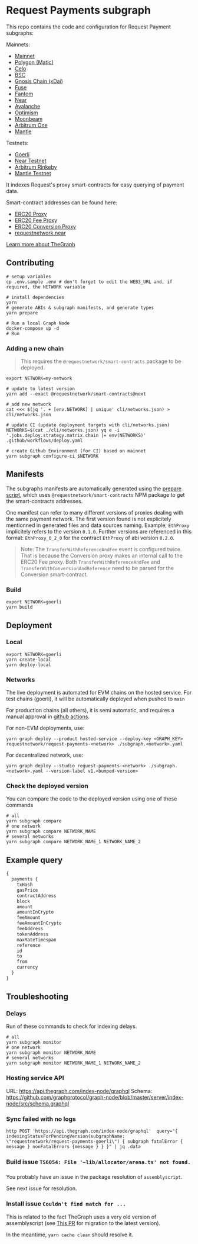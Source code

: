# Request Payments subgraph

This repo contains the code and configuration for Request Payment subgraphs:

Mainnets:
- [Mainnet](https://thegraph.com/hosted-service/subgraph/requestnetwork/request-payments-mainnet)
- [Polygon (Matic)](https://thegraph.com/explorer/subgraph/requestnetwork/request-payments-matic)
- [Celo](https://thegraph.com/explorer/subgraph/requestnetwork/request-payments-celo)
- [BSC](https://thegraph.com/hosted-service/subgraph/requestnetwork/request-payments-bsc)
- [Gnosis Chain (xDai)](https://thegraph.com/hosted-service/subgraph/requestnetwork/request-payments-xdai)
- [Fuse](https://thegraph.com/hosted-service/subgraph/requestnetwork/request-payments-fuse)
- [Fantom](https://thegraph.com/hosted-service/subgraph/requestnetwork/request-payments-fantom)
- [Near](https://thegraph.com/hosted-service/subgraph/requestnetwork/request-payments-near)
- [Avalanche](https://thegraph.com/hosted-service/subgraph/requestnetwork/request-payments-avalanche)
- [Optimism](https://thegraph.com/hosted-service/subgraph/requestnetwork/request-payments-optimism)
- [Moonbeam](https://thegraph.com/hosted-service/subgraph/requestnetwork/request-payments-moonbeam)
- [Arbitrum One](https://thegraph.com/hosted-service/subgraph/requestnetwork/request-payments-arbitrum-one)
- [Mantle](https://graph.fusionx.finance/subgraphs/name/request-payments-mantle/graphql)

Testnets:
- [Goerli](https://thegraph.com/explorer/subgraph/requestnetwork/request-payments-goerli)
- [Near Testnet](https://thegraph.com/hosted-service/subgraph/requestnetwork/request-payments-near-testnet)
- [Arbitrum Rinkeby](https://thegraph.com/hosted-service/subgraph/requestnetwork/request-payments-arbitrum-rinkeby)
- [Mantle Testnet](https://graph.testnet.mantle.xyz/subgraphs/name/request-payments-mantle-testnet/graphql)

It indexes Request's proxy smart-contracts for easy querying of payment data.

Smart-contract addresses can be found here:

- [ERC20 Proxy](https://github.com/RequestNetwork/requestNetwork/blob/master/packages/smart-contracts/src/lib/artifacts/ERC20Proxy/index.ts)
- [ERC20 Fee Proxy](https://github.com/RequestNetwork/requestNetwork/blob/master/packages/smart-contracts/src/lib/artifacts/ERC20FeeProxy/index.ts)
- [ERC20 Conversion Proxy](https://github.com/RequestNetwork/requestNetwork/blob/master/packages/smart-contracts/src/lib/artifacts/Erc20ConversionProxy/index.ts)
- [requestnetwork.near](https://github.com/RequestNetwork/requestNetwork/blob/master/packages/payment-detection/src/near-detector.ts)

[Learn more about TheGraph](https://thegraph.com/)

## Contributing

```
# setup variables
cp .env.sample .env # don't forget to edit the WEB3_URL and, if required, the NETWORK variable

# install dependencies
yarn
# generate ABIs & subgraph manifests, and generate types
yarn prepare

# Run a local Graph Node
docker-compose up -d
# Run
```

### Adding a new chain

> This requires the `@requestnetwork/smart-contracts` package to be deployed.

```
export NETWORK=my-network

# update to latest version
yarn add --exact @requestnetwork/smart-contracts@next

# add new network
cat <<< $(jq '. + [env.NETWORK] | unique' cli/networks.json) > cli/networks.json

# update CI (update deployment targets with cli/networks.json)
NETWORKS=$(cat ./cli/networks.json) yq e -i '.jobs.deploy.strategy.matrix.chain |= env(NETWORKS)' .github/workflows/deploy.yaml

# create Github Environment (for CI) based on mainnet
yarn subgraph configure-ci $NETWORK
```

## Manifests

The subgraphs manifests are automatically generated using the [prepare script](./scripts/prepare.ts), which uses `@requestnetwork/smart-contracts` NPM package to get the smart-contracts addresses.

One manifest can refer to many different versions of proxies dealing with the same payment network. The first version found is not explicitely mentionned in generated files and data sources naming. Example; `EthProxy` implicitely refers to the version `0.1.0`. Further versions are referenced in this format: `EthProxy_0_2_0` for the contract `EthProxy` of abi version `0.2.0`.

> Note: The `TransferWithReferenceAndFee` event is configured twice. That is because the Conversion proxy makes an internal call to the ERC20 Fee proxy. Both `TransferWithReferenceAndFee` and `TransferWithConversionAndReference` need to be parsed for the Conversion smart-contract.

### Build

```
export NETWORK=goerli
yarn build
```

## Deployment

### Local

```
export NETWORK=goerli
yarn create-local
yarn deploy-local
```

### Networks

The live deployment is automated for EVM chains on the hosted service.
For test chains (goerli), it will be automatically deployed when pushed to `main`

For production chains (all others), it is semi automatic, and requires a manual approval in [github actions](https://github.com/RequestNetwork/payments-subgraph/actions).

For non-EVM deployments, use:

```
yarn graph deploy --product hosted-service --deploy-key <GRAPH_KEY> requestnetwork/request-payments-<network> ./subgraph.<network>.yaml
```

For decentralized network, use:
```
yarn graph deploy --studio request-payments-<network> ./subgraph.<network>.yaml --version-label v1.<bumped-version>
```

### Check the deployed version

You can compare the code to the deployed version using one of these commands

```
# all
yarn subgraph compare
# one network
yarn subgraph compare NETWORK_NAME
# several networks
yarn subgraph compare NETWORK_NAME_1 NETWORK_NAME_2
```

## Example query

```graphql
{
  payments {
    txHash
    gasPrice
    contractAddress
    block
    amount
    amountInCrypto
    feeAmount
    feeAmountInCrypto
    feeAddress
    tokenAddress
    maxRateTimespan
    reference
    id
    to
    from
    currency
  }
}
```

## Troubleshooting

### Delays

Run of these commands to check for indexing delays.

```
# all
yarn subgraph monitor
# one network
yarn subgraph monitor NETWORK_NAME
# several networks
yarn subgraph monitor NETWORK_NAME_1 NETWORK_NAME_2
```

### Hosting service API

URL: https://api.thegraph.com/index-node/graphql
Schema: https://github.com/graphprotocol/graph-node/blob/master/server/index-node/src/schema.graphql

### Sync failed with no logs

```
http POST 'https://api.thegraph.com/index-node/graphql'  query="{ indexingStatusForPendingVersion(subgraphName: \"requestnetwork/request-payments-goerli\") { subgraph fatalError { message } nonFatalErrors {message } } }" | jq .data
```

### Build issue `TS6054: File '~lib/allocator/arena.ts' not found.`

You probably have an issue in the package resolution of `assemblyscript`.

See next issue for resolution.

### Install issue `Couldn't find match for ...`

This is related to the fact TheGraph uses a very old version of assemblyscript (see [This PR](https://github.com/graphprotocol/graph-ts/pull/185/files) for migration to the latest version).

In the meantime, `yarn cache clean` should resolve it.
